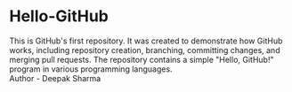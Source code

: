 # Hello-GitHub
This is GitHub's first repository. It was created to demonstrate how GitHub works, including repository creation, branching, committing changes, and merging pull requests. The repository contains a simple "Hello, GitHub!" program in various programming languages.<br>
Author - Deepak Sharma

